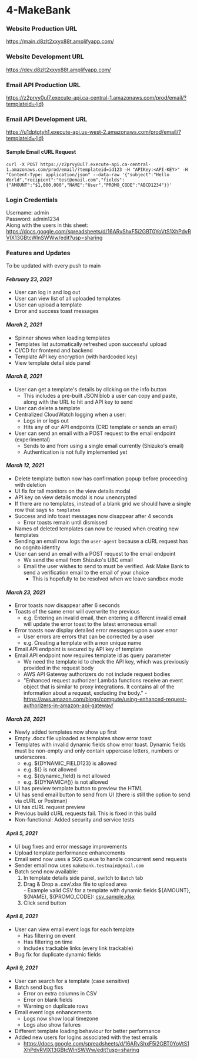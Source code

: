 # 4-MakeBank

### Website Production URL
https://main.d8zlt2xxyx88t.amplifyapp.com/

### Website Development URL
https://dev.d8zlt2xxyx88t.amplifyapp.com/

### Email API Production URL
https://z2prvy0ul7.execute-api.ca-central-1.amazonaws.com/prod/email/?templateid={id}

### Email API Development URL
https://u1dptgtyh1.execute-api.us-west-2.amazonaws.com/prod/email/?templateid={id}


#### Sample Email cURL Request
```
curl -X POST https://z2prvy0ul7.execute-api.ca-central-1.amazonaws.com/prod/email/?templateid=id123 -H "APIKey:<API-KEY>" -H "Content-Type: application/json" --data-raw '{"subject":"Hello World","recipient":"test@email.com","fields":{"AMOUNT":"$1,000,000","NAME":"User","PROMO_CODE":"ABCD1234"}}'
```

### Login Credentials
Username: admin\
Password: admin1234\
Along with the users in this sheet: https://docs.google.com/spreadsheets/d/16ARvShxF5i2GBT0YoVtS1XhPdvRVIX13GBtcWlnSWWw/edit?usp=sharing


### Features and Updates
To be updated with every push to main
#### ***February 23, 2021***
- User can log in and log out
- User can view list of all uploaded templates
- User can upload a template
- Error and success toast messages
#### ***March 2, 2021***
- Spinner shows when loading templates
- Templates list automatically refreshed upon successful upload
- CI/CD for frontend and backend
- Template API key encryption (with hardcoded key)
- View template detail side panel
#### ***March 8, 2021***
- User can get a template's details by clicking on the info button
    - This includes a pre-built JSON blob a user can copy and paste, along with the URL to hit and API key to send
- User can delete a template
- Centralized CloudWatch logging when a user:
    - Logs in or logs out
    - Hits any of our API endpoints (CRD template or sends an email)
- User can send an email with a POST request to the email endpoint (experimental)
    - Sends to and from using a single email currently (Shizuko's email)
    - Authentication is not fully implemented yet
#### ***March 12, 2021***
- Delete template button now has confirmation popup before proceeding with deletion
- UI fix for tall monitors on the view details modal
- API key on view details modal is now unencrypted 
- If there are no templates, instead of a blank grid we should have a single row that says `No templates`
- Success and info toast messages now disappear after 4 seconds
    - Error toasts remain until dismissed
- Names of deleted templates can now be reused when creating new templates
- Sending an email now logs the `user-agent` because a cURL request has no cognito identity
- User can send an email with a POST request to the email endpoint
    - We send the email from Shizuko's UBC email
    - Email the user wishes to send to must be verified. Ask Make Bank to send a verification email to the email of your choice
        - This is hopefully to be resolved when we leave sandbox mode
#### ***March 23, 2021***
- Error toasts now disappear after 6 seconds
- Toasts of the same error will overwrite the previous
    - e.g. Entering an invalid email, then entering a different invalid email will update the error toast to the latest erroneous email
- Error toasts now display detailed error messages upon a user error
    - User errors are errors that can be corrected by a user
    - e.g. Creating a template with a non unique name
- Email API endpoint is secured by API key of template
- Email API endpoint now requires template id as query parameter
    - We need the template id to check the API key, which was previously provided in the request body
    - AWS API Gateway authorizers do not include request bodies
    - "Enhanced request authorizer Lambda functions receive an event object that is similar to proxy integrations. It contains all of the information about a request, excluding the body." - https://aws.amazon.com/blogs/compute/using-enhanced-request-authorizers-in-amazon-api-gateway/
#### ***March 28, 2021***
- Newly added templates now show up first
- Empty .docx file uploaded as templates show error toast
- Templates with invalid dynamic fields show error toast. Dynamic fields must be non-empty and only contain uppercase letters, numbers or underscores.
    - e.g. ${DYNAMIC_FIELD123} is allowed
    - e.g. ${} is not allowed
    - e.g. ${dynamic_field} is not allowed
    - e.g. ${DYNAMIC#()} is not allowed
- UI has preview template button to preview the HTML
- UI has send email button to send from UI (there is still the option to send via cURL or Postman)
- UI has cURL request preview
- Previous build cURL requests fail. This is fixed in this build
- Non-functional: Added security and service tests
#### ***April 5, 2021***
- UI bug fixes and error message improvements
- Upload template performance enhancements
- Email send now uses a SQS queue to handle concurrent send requests
- Sender email now uses `makebank.testmain@gmail.com`
- Batch send now available:
    1. In template details side panel, switch to `Batch` tab
    2. Drag & Drop a .csv/.xlsx file to upload area<br>
      - Example valid CSV for a template with dynamic fields ${AMOUNT}, ${NAME}, ${PROMO_CODE}: [csv_sample.xlsx](https://github.com/CPSC319-HSBC/4-MakeBank/files/6260830/csv_sample.xlsx)
    4. Click send button
#### ***April 8, 2021***
- User can view email event logs for each template
    - Has filtering on event
    - Has filtering on time
    - Includes trackable links (every link trackable)
- Bug fix for duplicate dynamic fields
#### ***April 9, 2021***
- User can search for a template (case sensitive)
- Batch send bug fixs
    - Error on extra columns in CSV
    - Error on blank fields
    - Warning on duplicate rows
- Email event logs enhancements
    - Logs now show local timezone
    - Logs also show failures
- Different template loading behaviour for better performance
- Added new users for logins associated with the test emails
    - https://docs.google.com/spreadsheets/d/16ARvShxF5i2GBT0YoVtS1XhPdvRVIX13GBtcWlnSWWw/edit?usp=sharing
